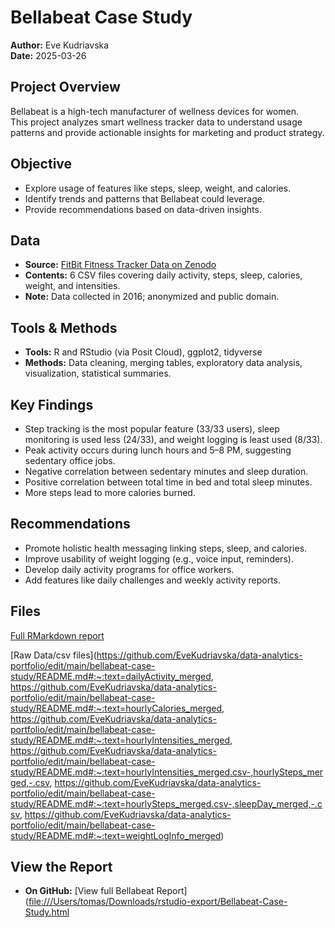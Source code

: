 
# Bellabeat Case Study

**Author:** Eve Kudriavska  
**Date:** 2025-03-26

## Project Overview
Bellabeat is a high-tech manufacturer of wellness devices for women.  
This project analyzes smart wellness tracker data to understand usage patterns and provide actionable insights for marketing and product strategy.

## Objective
- Explore usage of features like steps, sleep, weight, and calories.  
- Identify trends and patterns that Bellabeat could leverage.  
- Provide recommendations based on data-driven insights.

## Data
- **Source:** [FitBit Fitness Tracker Data on Zenodo](https://zenodo.org/records/53894#.X9oeh3Uzaao)  
- **Contents:** 6 CSV files covering daily activity, steps, sleep, calories, weight, and intensities.  
- **Note:** Data collected in 2016; anonymized and public domain.

## Tools & Methods
- **Tools:** R and RStudio (via Posit Cloud), ggplot2, tidyverse  
- **Methods:** Data cleaning, merging tables, exploratory data analysis, visualization, statistical summaries.

## Key Findings
- Step tracking is the most popular feature (33/33 users), sleep monitoring is used less (24/33), and weight logging is least used (8/33).  
- Peak activity occurs during lunch hours and 5–8 PM, suggesting sedentary office jobs.  
- Negative correlation between sedentary minutes and sleep duration.  
- Positive correlation between total time in bed and total sleep minutes.  
- More steps lead to more calories burned.

## Recommendations
- Promote holistic health messaging linking steps, sleep, and calories.  
- Improve usability of weight logging (e.g., voice input, reminders).  
- Develop daily activity programs for office workers.  
- Add features like daily challenges and weekly activity reports.

## Files
[Full RMarkdown report](https://github.com/EveKudriavska/data-analytics-portfolio/blob/main/Bellabeat-Case-Study.Rmd) 

[Raw Data/csv files](https://github.com/EveKudriavska/data-analytics-portfolio/edit/main/bellabeat-case-study/README.md#:~:text=dailyActivity_merged, https://github.com/EveKudriavska/data-analytics-portfolio/edit/main/bellabeat-case-study/README.md#:~:text=hourlyCalories_merged, https://github.com/EveKudriavska/data-analytics-portfolio/edit/main/bellabeat-case-study/README.md#:~:text=hourlyIntensities_merged, https://github.com/EveKudriavska/data-analytics-portfolio/edit/main/bellabeat-case-study/README.md#:~:text=hourlyIntensities_merged.csv-,hourlySteps_merged,-.csv, https://github.com/EveKudriavska/data-analytics-portfolio/edit/main/bellabeat-case-study/README.md#:~:text=hourlySteps_merged.csv-,sleepDay_merged,-.csv, https://github.com/EveKudriavska/data-analytics-portfolio/edit/main/bellabeat-case-study/README.md#:~:text=weightLogInfo_merged)

## View the Report
- **On GitHub:** [View full Bellabeat Report]([file:///Users/tomas/Downloads/rstudio-export/Bellabeat-Case-Study.html](https://f10355c6760045f288f6815a6cb93ba2.app.posit.cloud/file_show?path=%2Fcloud%2Fproject%2FBellabeat-Case-Study.html)  

